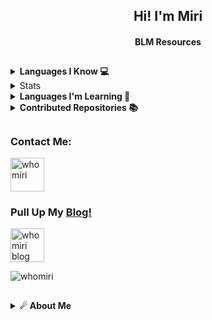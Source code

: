 <h2 align="center">Hi! I'm Miri</h3>
<h4 align="center">BLM Resources</h3>

##



<details>
  <summary><b>Languages I Know 💻</b></summary><br/>

| Language   | Degree   |
| ---        | ---      |
| Python     | AAA (AI) |
| Javascript | AAA      |
| HTML       | AAA      |
| CSS        | AAA      |
| PHP        | AA       |
| GO         | AA       |
| DJANGO     | BB       |
| C++        | B        |
| REACT N.   | C        |
| LARAVEL    | C        |
| SWIFT      | C        |

##
#### Degree Table 

| Degree | Point |
| ---    | ---   |
| AAA    | +95   |
| AA     | +90   |
| A      | +85   |
| A+     | +80   |
| BB     | +60   |
| B      | +50   |
| C      | +40   |
| D      | +30   |
| F      | <30   |
</details>
<details>
  <summary>Stats</summary>

<table align="center">
    <tr>
        <td align="center"><img src="https://github-readme-stats.vercel.app/api?username=whomiri&show_icons=true&theme=radical" /></td>
    </tr>
    <tr>
        <td align="center"><img src="https://github-readme-stats.vercel.app/api/top-langs/?username=whomiri&theme=radical&layout=compact" /></td>
    </tr>
</table>

</details>
<details>
  <summary><b>Languages ​​I'm Learning 🙇</b></summary><br/>

| Language   | Status   |
| ---        | ---      |
| REACT NAT. | ✅       |
| Java       | ✅       |
| LARAVEL    | ✅       |
| Assembly   | ✅       |
| Rust       | ✅       |
| TypeScript | ♻        |
| C++        | ♻        |
| SWIFT      | ♻        |
</details>

<details>
  <summary><b>Contributed Repositories 📚</b></summary><br/>

| Repository     | Link     |
| ---            | ---      |
| cyber-userbot-telegram | https://github.com/FaridDadashzade/CyberUserBot |
| cyber-userbot-whatsapp | https://github.com/FaridDadashzade/WhatsCyber   |
| asena-userbot-telegram | https://github.com/yusufusta/asenauserbot       |
| asena-userbot-whatsapp | https://github.com/yusufusta/whatsasena         |
| telethon-telegram      | https://github.com/telethon/telethon            | 

</details>

##

<h3 align="left">Contact Me:</h3>
<p align="left">
<a href="https://instagram.com/whomiri" target="blank"><img align="center" src="https://www.freepnglogos.com/uploads/instagram-logo-png-transparent-0.png" alt="whomiri" height="54" width="54" /></a>

<p align="left"

</p>

### Pull Up My [Blog!](https://t.me/whomiri)
<p align="left">
<a href="https://t.me/whomiri" target="blank"><img align="center" src="https://www.freepnglogos.com/uploads/telegram-png/telegram-chat-message-mobile-send-file-smartphone-talk-16.png" alt="whomiri blog  " height="54" width="54" /></a>

</p>

<p><img align="center" src="https://github-readme-stats.vercel.app/api/top-langs?username=whomiri&show_icons=true&layout=compact&theme=nightowl" alt="whomiri" /></p>


##


##

<details>
    <summary><b>☄ About Me </b></summary><br/>
Hi, I'm Miri

I am an Fullstack Developer. I am a student of INF. TECH. (IT).

</details>
